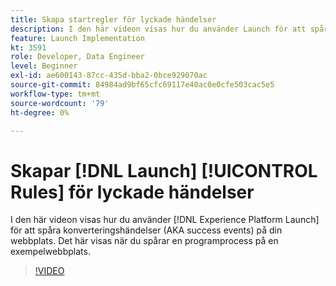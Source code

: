 ```yaml
---
title: Skapa startregler för lyckade händelser
description: I den här videon visas hur du använder Launch för att spåra konverteringshändelser (AKA success events) på din webbplats. Det här visas om du vill spåra en programprocess på en exempelwebbplats.
feature: Launch Implementation
kt: 3591
role: Developer, Data Engineer
level: Beginner
exl-id: ae600143-87cc-435d-bba2-0bce929070ac
source-git-commit: 84984ad9bf65cfc69117e40ac0e0cfe503cac5e5
workflow-type: tm+mt
source-wordcount: '79'
ht-degree: 0%

---
```


# Skapar [!DNL Launch] [!UICONTROL Rules] för lyckade händelser

I den här videon visas hur du använder [!DNL Experience Platform Launch] för att spåra konverteringshändelser (AKA success events) på din webbplats. Det här visas när du spårar en programprocess på en exempelwebbplats.

>[!VIDEO](https://video.tv.adobe.com/v/28778/?quality=12&learn=on)
